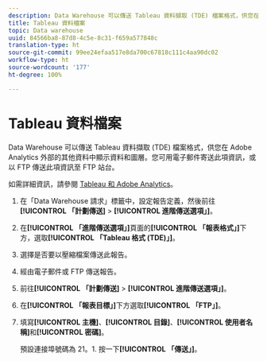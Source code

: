 ```yaml
---
description: Data Warehouse 可以傳送 Tableau 資料擷取 (TDE) 檔案格式，供您在 Adobe Analytics 外部的其他資料中顯示資料和圖層。您可用電子郵件寄送此項資訊，或以 FTP 傳送此項資訊至 FTP 站台。
title: Tableau 資料檔案
topic: Data warehouse
uuid: 84566ba8-87d8-4c5e-8c31-f659a577848c
translation-type: ht
source-git-commit: 99ee24efaa517e8da700c67818c111c4aa90dc02
workflow-type: ht
source-wordcount: '177'
ht-degree: 100%

---
```



# Tableau 資料檔案

Data Warehouse 可以傳送 Tableau 資料擷取 (TDE) 檔案格式，供您在 Adobe Analytics 外部的其他資料中顯示資料和圖層。您可用電子郵件寄送此項資訊，或以 FTP 傳送此項資訊至 FTP 站台。

如需詳細資訊，請參閱 [Tableau 和 Adobe Analytics](https://www.tableausoftware.com/about/blog/2014/3/tableau-and-adobe-analytics-digital-marketing-gets-even-more-awesome-29491)。

1. 在「Data Warehouse 請求」標籤中，設定報告定義，然後前往&#x200B;**[!UICONTROL 「計劃傳送]** > **[!UICONTROL 進階傳送選項」]**。
1. 在&#x200B;**[!UICONTROL 「進階傳送選項」]**&#x200B;頁面的&#x200B;**[!UICONTROL 「報表格式」]**&#x200B;下方，選取&#x200B;**[!UICONTROL 「Tableau 格式 (TDE)」]**。
1. 選擇是否要以壓縮檔案傳送此報告。
1. 經由電子郵件或 FTP 傳送報告。

1. 前往&#x200B;**[!UICONTROL 「計劃傳送]** > **[!UICONTROL 進階傳送選項」]**。
1. 在&#x200B;**[!UICONTROL 「報表目標」]**&#x200B;下方選取&#x200B;**[!UICONTROL 「FTP」]**。
1. 填寫&#x200B;**[!UICONTROL 主機]**、**[!UICONTROL 目錄]**、**[!UICONTROL 使用者名稱]**&#x200B;和&#x200B;**[!UICONTROL 密碼]**。

   預設連接埠號碼為 21。1. 按一下&#x200B;**[!UICONTROL 「傳送」]**。

